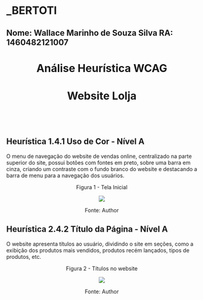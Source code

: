# _BERTOTI
## Nome: Wallace Marinho de Souza Silva                RA: 1460482121007

# <p align="center"> Análise Heurística WCAG <p/>
# <p align="center"> Website Lolja <p/>

<br><br>
## Heurística 1.4.1 Uso de Cor - Nível A

O menu de navegação do website de vendas online, centralizado na parte superior do site, possui botões com fontes em preto, sobre uma barra em cinza, criando um contraste com o fundo branco do website e destacando a barra de menu para a navegação dos usuários.

<p align="center">Figura 1 - Tela Inicial </p>

 <div align="center"> 
<img src="https://user-images.githubusercontent.com/91164489/186433412-43811657-105c-48ac-8210-b2bc266560bd.PNG" />
 </div> 
  
<p align="center">Fonte: Author </p>


## Heurística 2.4.2 Título da Página - Nível A

O website apresenta títulos ao usuário, dividindo o site em seções, como a exibição dos produtos mais vendidos, produtos recém lançados, tipos de produtos, etc.

<p align="center">Figura 2 - Títulos no website </p>


 <div align="center"> 
 <img src= "https://user-images.githubusercontent.com/91164489/187686777-27ef059c-2462-4364-9a83-5aebe37a14a6.PNG" />
 </div>
 
 
<p align="center">Fonte: Author </p>



